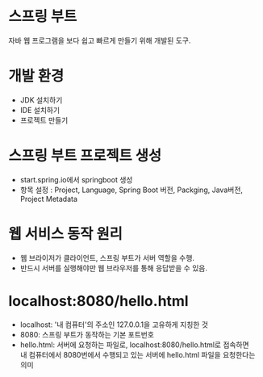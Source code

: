 # 스프링 부트
자바 웹 프로그램을 보다 쉽고 빠르게 만들기 위해 개발된 도구.

# 개발 환경
- JDK 설치하기
- IDE 설치하기
- 프로젝트 만들기

# 스프링 부트 프로젝트 생성
- start.spring.io에서 springboot 생성
- 항목 설정 : Project, Language, Spring Boot 버전, Packging, Java버전,  Project Metadata

# 웹 서비스 동작 원리
- 웹 브라이저가 클라이언트, 스프링 부트가 서버 역할을 수행.
- 반드시 서버를 실행해야만 웹 브라우저를 통해 응답받을 수 있음.

# localhost:8080/hello.html
- localhost: '내 컴퓨터'의 주소인 127.0.0.1을 고유하게 지칭한 것
- 8080: 스프링 부트가 동작하는 기본 포트번호
- hello.html: 서버에 요청하는 파일로, localhost:8080/hello.html로 접속하면 <br>
  내 컴퓨터에서 8080번에서 수행되고 있는 서버에 hello.html 파일을 요청한다는 의미
